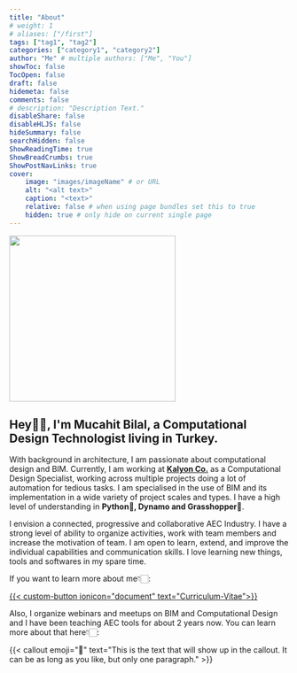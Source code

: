 ```yaml
---
title: "About"
# weight: 1
# aliases: ["/first"]
tags: ["tag1", "tag2"]
categories: ["category1", "category2"]
author: "Me" # multiple authors: ["Me", "You"]
showToc: false
TocOpen: false
draft: false
hidemeta: false
comments: false
# description: "Description Text."
disableShare: false
disableHLJS: false
hideSummary: false
searchHidden: false
ShowReadingTime: true
ShowBreadCrumbs: true
ShowPostNavLinks: true
cover:
    image: "images/imageName" # or URL
    alt: "<alt text>"
    caption: "<text>"
    relative: false # when using page bundles set this to true
    hidden: true # only hide on current single page
---
```

<img src="/images/about/profile.jpg" width=300px  >

## Hey👋🏻, I'm Mucahit Bilal, a Computational Design Technologist living in Turkey.

With background in architecture, I am passionate about computational design and BIM. Currently, I am working at **[Kalyon Co.](https://kalyonholding.com/Home)** as a Computational Design Specialist, working across multiple projects doing a lot of automation for tedious tasks. I am specialised in the use of BIM and its implementation in a wide variety of project scales and types. I have a high level of understanding in **Python🐍, Dynamo and Grasshopper🦗**. 

I envision a connected, progressive and collaborative AEC Industry. I have a strong level of ability to organize activities, work with team members and increase the motivation of team. I am open to learn, extend, and improve the individual capabilities and communication skills. I love learning new things, tools and softwares in my spare time.

If you want to learn more about me👇🏻:

<a href="/cv/">
    {{< custom-button ionicon="document" text="Curriculum-Vitae">}}
</a>

Also, I organize webinars and meetups on BIM and Computational Design and I have been teaching AEC tools for about 2 years now. You can learn more about that here👇🏻:

{{< callout emoji="💯" text="This is the text that will show up in the callout. It can be as long as you like, but only one paragraph." >}}


